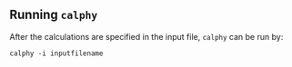 ## Running `calphy`

After the calculations are specified in the input file, `calphy` can be run by:

```
calphy -i inputfilename
```